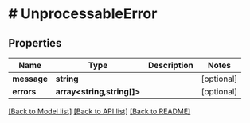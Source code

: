 # # UnprocessableError

## Properties

Name | Type | Description | Notes
------------ | ------------- | ------------- | -------------
**message** | **string** |  | [optional]
**errors** | **array<string,string[]>** |  | [optional]

[[Back to Model list]](../../README.md#models) [[Back to API list]](../../README.md#endpoints) [[Back to README]](../../README.md)
